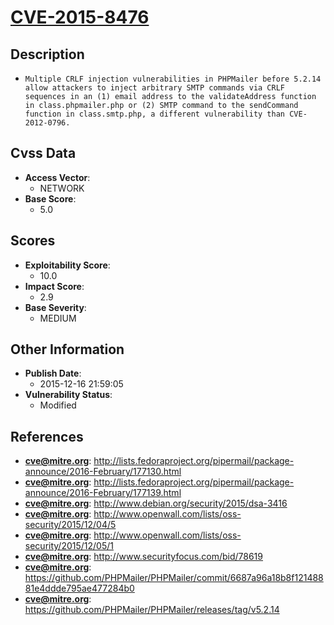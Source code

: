 
# [CVE-2015-8476](http://lists.fedoraproject.org/pipermail/package-announce/2016-February/177130.html)

## Description

- `Multiple CRLF injection vulnerabilities in PHPMailer before 5.2.14 allow attackers to inject arbitrary SMTP commands via CRLF sequences in an (1) email address to the validateAddress function in class.phpmailer.php or (2) SMTP command to the sendCommand function in class.smtp.php, a different vulnerability than CVE-2012-0796.`

## Cvss Data

- **Access Vector**:
  - NETWORK
- **Base Score**:
  - 5.0

## Scores

- **Exploitability Score**:
  - 10.0
- **Impact Score**:
  - 2.9
- **Base Severity**:
  - MEDIUM

## Other Information

- **Publish Date**:
  - 2015-12-16 21:59:05
- **Vulnerability Status**:
  - Modified

## References

- **cve@mitre.org**: http://lists.fedoraproject.org/pipermail/package-announce/2016-February/177130.html
- **cve@mitre.org**: http://lists.fedoraproject.org/pipermail/package-announce/2016-February/177139.html
- **cve@mitre.org**: http://www.debian.org/security/2015/dsa-3416
- **cve@mitre.org**: http://www.openwall.com/lists/oss-security/2015/12/04/5
- **cve@mitre.org**: http://www.openwall.com/lists/oss-security/2015/12/05/1
- **cve@mitre.org**: http://www.securityfocus.com/bid/78619
- **cve@mitre.org**: https://github.com/PHPMailer/PHPMailer/commit/6687a96a18b8f12148881e4ddde795ae477284b0
- **cve@mitre.org**: https://github.com/PHPMailer/PHPMailer/releases/tag/v5.2.14
